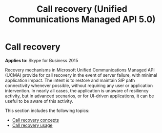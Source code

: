 ﻿---
title: Call recovery (Unified Communications Managed API 5.0)
description: Discusses recovery mechanisms in Microsoft Unified Communications Managed API (UCMA) provide for call recovery in the event of server failure.
TOCTitle: Call recovery
ms:assetid: d489a8b4-0dda-41b4-9d45-da89d4af86f7
ms:mtpsurl: https://msdn.microsoft.com/library/Dn466067(v=office.16)
ms:contentKeyID: 65240004
ms.date: 07/27/2015
mtps_version: v=office.16
---

# Call recovery

**Applies to**: Skype for Business 2015

Recovery mechanisms in Microsoft Unified Communications Managed API (UCMA) provide for call recovery in the event of server failure, with minimal application impact. The intent is to restore and maintain SIP path connectivity whenever possible, without requiring any user or application intervention. In nearly all cases, the application is unaware of resiliency activity, but in advanced scenarios, or for UI-driven applications, it can be useful to be aware of this activity.

This section includes the following topics:

- [Call recovery concepts](call-recovery-concepts.md)
- [Call recovery usage](call-recovery-usage.md)

